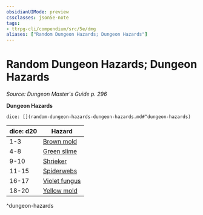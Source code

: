 ```yaml
---
obsidianUIMode: preview
cssclasses: json5e-note
tags:
- ttrpg-cli/compendium/src/5e/dmg
aliases: ["Random Dungeon Hazards; Dungeon Hazards"]
---
```

# Random Dungeon Hazards; Dungeon Hazards
*Source: Dungeon Master's Guide p. 296* 

**Dungeon Hazards**

`dice: [](random-dungeon-hazards-dungeon-hazards.md#^dungeon-hazards)`

| dice: d20 | Hazard |
|-----------|--------|
| 1-3 | [Brown mold](3-Mechanics/CLI/traps-hazards/brown-mold.md) |
| 4-8 | [Green slime](3-Mechanics/CLI/traps-hazards/green-slime.md) |
| 9-10 | [Shrieker](3-Mechanics/CLI/bestiary/plant/shrieker.md) |
| 11-15 | [Spiderwebs](3-Mechanics/CLI/traps-hazards/webs.md) |
| 16-17 | [Violet fungus](3-Mechanics/CLI/bestiary/plant/violet-fungus.md) |
| 18-20 | [Yellow mold](3-Mechanics/CLI/traps-hazards/yellow-mold.md) |
^dungeon-hazards